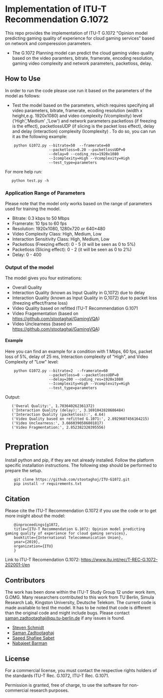 # Implementation of ITU-T Recommendation G.1072 

This repo provides the implementation of ITU-T G.1072 "Opinion model predicting gaming quality of experience for cloud gaming services" based on network and comperession parameters. 

- The G.1072 Planning model can predict the cloud gaming video quality based on the video paramters, bitrate, framerate, encoding resolution, gaming video complexity and network parameters, packetloss, delay. 

## How to Use
In order to run the code please use run it based on the parameters of the model as follows:

- Test the model based on the parameters, which requires specifying all video parameters, bitrate, framerate, ecoding resolution (width x height,e.g. 1920x1080) and video complexity (Vcomplexity) level ('High','Medium' ,'Low') and network parameters packetloss (if freezing is the effect), packetlossUDP (if slicing is the packet loss effect), delay and delay (interaction) complexity (Icomplexity) .  To do so, you can run it as the following example:

```
    python G1072.py --bitrate=50  --framerate=60  
                    --packetloss=0.20 --packetlossUDP=0 
                    --delay=0 --coding_res=1920x1080  
                    --Icomplexity=High --Vcomplexity=High  
                    --test_type=parameters
```

 For more help run:
 ```
    python test.py -h
```

### Application Range of Parameters 

Please note that the model only works based on the range of parameters used for training the model. 
- Bitrate: 0.3 kbps to 50 Mbps
- Framerate: 10 fps to 60 fps
- Resolution: 1920x1080, 1280x720 or 640×480
- Video Complexity Class: High, Medium, Low
- Interaction Sensitivity Class: High, Medium, Low
- Packetloss (Freezing effect): 0 - 5 (it will be seen as 0 to 5%)
- Packetloss (Slicing effect): 0 - 2 (it will be seen as 0 to 2%)
- Delay: 0 - 400


### Output of the model
The model gives you four estimations: 
- Overall Quality
- Interaction Quality (known as Input Quality in G,1072) due to delay
- Interaction Quality (known as Input Quality in G,1072) due to packet loss (freezing effect/frame loss)
- Video Quality based on refitted ITU-T Recommendation G.1071 
- Video Fragementation (based on https://github.com/stootaghaj/GamingVQA)
- Video Unclearness (based on https://github.com/stootaghaj/GamingVQA)

#### Example 
Here you can find an example for a condition with 1 Mbps, 60 fps, packet loss of 5%, delay of 25 ms, Interaction complexity of "High", and Video Complexity of "Low" level:
```
    python G1072.py --bitrate=2  --framerate=60  
                    --packetloss=0 --packetlossUDP=0 
                    --delay=200 --coding_res=1920x1080  
                    --Icomplexity=High --Vcomplexity=High  
                    --test_type=parameters
```
Output: 

 ```
    ('Overal Quality:', 1.703640262361372)
    ('Interaction Quality (delay):', 3.1691042828686484)
    ('Interaction Quality (packetloss):', 4.64)
    ('Video Quality based on refitted G.1071:', 2.8929607456164215)
    ('Video Unclearness:', 3.6660390586801817)
    ('Video Fragmentation:', 2.852382320395556)
 ```

# Prepration 
Install python and pip, if they are not already installed. Follow the platform specific installation instructions. The following step should be performed to prepare the setup.
```
    git clone https://github.com/stootaghaj/ITU-G1072.git 
    pip install -r requirements.txt
```


## Citation 
Please cite the ITU-T Recommendation G.1072 if you use the code or to get more insight about the model:
```
    @inproceedings{g1072,
    title={ITU-T Recommendation G.1072: Opinion model predicting gaming quality of experience for cloud gaming services},
    booktitle={International Telecommunication Union},
    year={2019},
    organization={ITU}
    }
```

Link to ITU-T Recomendation G.1072: https://www.itu.int/rec/T-REC-G.1072-202001-I/en

## Contributors 

The work has been done within the ITU-T Study Group 12 under work item, G.OMG. Many researchers contributed to this work from TU Berlin, Simula Research Lab, Kingston University, Deutsche Telekom.
The current code is made available to test the model. It has to be noted that code is different than the original code and might include bugs. Please contact saman.zadtootaghaj@qu.tu-berlin.de if any issues is found. 

- [Steven Schmidt](https://www.qu.tu-berlin.de/menue/team/researchers/steven_schmidt/)
- [Saman Zadtootaghaj](https://www.qu.tu-berlin.de/menue/team/researchers/zadtootahaj_saman/)
- [Saeed Shafiee Sabet](https://www.qu.tu-berlin.de/menue/team/researchers/saeed/)
- [Nabajeet Barman](https://www.kingston.ac.uk/staff/profile/dr-nabajeet-barman-120/)

## License 

For a commercial license, you must contact the respective rights holders of the standards ITU-T Rec. G.1072, ITU-T Rec. G.1071. 

Permission is granted, free of charge, to use the software for non-commercial research purposes.

